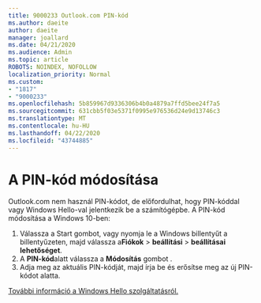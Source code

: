 ```yaml
---
title: 9000233 Outlook.com PIN-kód
ms.author: daeite
author: daeite
manager: joallard
ms.date: 04/21/2020
ms.audience: Admin
ms.topic: article
ROBOTS: NOINDEX, NOFOLLOW
localization_priority: Normal
ms.custom:
- "1817"
- "9000233"
ms.openlocfilehash: 5b859967d9336306b4b0a4879a7ffd5bee24f7a5
ms.sourcegitcommit: 631cbb5f03e5371f0995e976536d24e9d13746c3
ms.translationtype: MT
ms.contentlocale: hu-HU
ms.lasthandoff: 04/22/2020
ms.locfileid: "43744885"
---
```

# <a name="change-your-pin"></a>A PIN-kód módosítása

Outlook.com nem használ PIN-kódot, de előfordulhat, hogy PIN-kóddal vagy Windows Hello-val jelentkezik be a számítógépbe. A PIN-kód módosítása a Windows 10-ben:

1. Válassza a Start gombot, vagy nyomja le a Windows billentyűt a billentyűzeten, majd válassza a**Fiókok** >  **beállítási** > **beállításai lehetőséget**.
2. A **PIN-kód**alatt válassza a **Módosítás** gombot .
3. Adja meg az aktuális PIN-kódját, majd írja be és erősítse meg az új PIN-kódot alatta.

[További információ a Windows Hello szolgáltatásról.](https://support.microsoft.com/help/17215/)